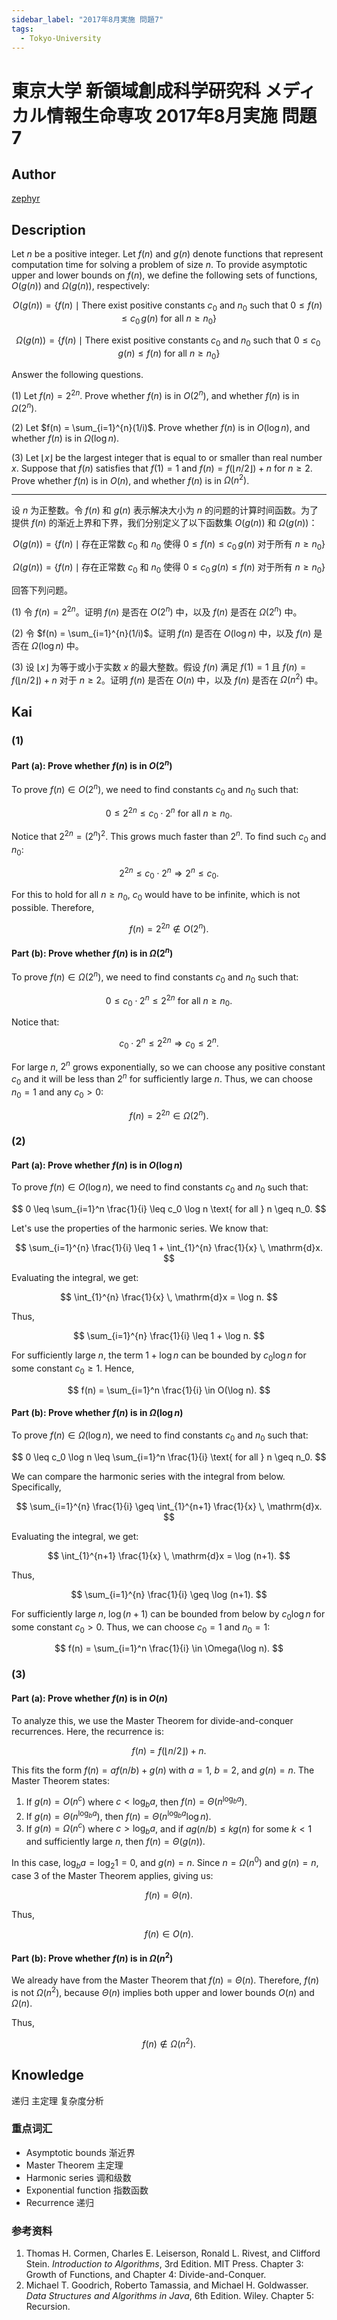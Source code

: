 ```yaml
---
sidebar_label: "2017年8月実施 問題7"
tags:
  - Tokyo-University
---
```


# 東京大学 新領域創成科学研究科 メディカル情報生命専攻 2017年8月実施 問題7

## **Author**
[zephyr](https://inshi-notes.zephyr-zdz.space/)

## **Description**
Let $n$ be a positive integer. Let $f(n)$ and $g(n)$ denote functions that represent computation time for solving a problem of size $n$. To provide asymptotic upper and lower bounds on $f(n)$, we define the following sets of functions, $O(g(n))$ and $\Omega(g(n))$, respectively:

$$
O(g(n)) = \{f(n) \mid \text{There exist positive constants } c_0 \text{ and } n_0 \text{ such that } 0 \leq f(n) \leq c_0 \, g(n) \text{ for all } n \geq n_0\}
$$

$$
\Omega(g(n)) = \{f(n) \mid \text{There exist positive constants } c_0 \text{ and } n_0 \text{ such that } 0 \leq c_0 \, g(n) \leq f(n) \text{ for all } n \geq n_0\}
$$

Answer the following questions.

(1) Let $f(n) = 2^{2n}$. Prove whether $f(n)$ is in $O(2^n)$, and whether $f(n)$ is in $\Omega(2^n)$.

(2) Let $f(n) = \sum_{i=1}^{n}(1/i)$. Prove whether $f(n)$ is in $O(\log n)$, and whether $f(n)$ is in $\Omega(\log n)$.

(3) Let $\lfloor x \rfloor$ be the largest integer that is equal to or smaller than real number $x$. Suppose that $f(n)$ satisfies that $f(1) = 1$ and $f(n) = f(\lfloor n/2 \rfloor) + n$ for $n \geq 2$. Prove whether $f(n)$ is in $O(n)$, and whether $f(n)$ is in $\Omega(n^2)$.

---

设 $n$ 为正整数。令 $f(n)$ 和 $g(n)$ 表示解决大小为 $n$ 的问题的计算时间函数。为了提供 $f(n)$ 的渐近上界和下界，我们分别定义了以下函数集 $O(g(n))$ 和 $\Omega(g(n))$：

$$
O(g(n)) = \{f(n) \mid \text{存在正常数 } c_0 \text{ 和 } n_0 \text{ 使得 } 0 \leq f(n) \leq c_0 \, g(n) \text{ 对于所有 } n \geq n_0\}
$$

$$
\Omega(g(n)) = \{f(n) \mid \text{存在正常数 } c_0 \text{ 和 } n_0 \text{ 使得 } 0 \leq c_0 \, g(n) \leq f(n) \text{ 对于所有 } n \geq n_0\}
$$

回答下列问题。

(1) 令 $f(n) = 2^{2n}$。证明 $f(n)$ 是否在 $O(2^n)$ 中，以及 $f(n)$ 是否在 $\Omega(2^n)$ 中。

(2) 令 $f(n) = \sum_{i=1}^{n}(1/i)$。证明 $f(n)$ 是否在 $O(\log n)$ 中，以及 $f(n)$ 是否在 $\Omega(\log n)$ 中。

(3) 设 $\lfloor x \rfloor$ 为等于或小于实数 $x$ 的最大整数。假设 $f(n)$ 满足 $f(1) = 1$ 且 $f(n) = f(\lfloor n/2 \rfloor) + n$ 对于 $n \geq 2$。证明 $f(n)$ 是否在 $O(n)$ 中，以及 $f(n)$ 是否在 $\Omega(n^2)$ 中。

## **Kai**
### (1)

#### Part (a): Prove whether $f(n)$ is in $O(2^n)$

To prove $f(n) \in O(2^n)$, we need to find constants $c_0$ and $n_0$ such that:

$$
 0 \leq 2^{2n} \leq c_0 \cdot 2^n \text{ for all } n \geq n_0. 
$$

Notice that $2^{2n} = (2^n)^2$. This grows much faster than $2^n$. To find such $c_0$ and $n_0$:

$$
 2^{2n} \leq c_0 \cdot 2^n \Rightarrow 2^n \leq c_0. 
$$

For this to hold for all $n \geq n_0$, $c_0$ would have to be infinite, which is not possible. Therefore,

$$
 f(n) = 2^{2n} \notin O(2^n). 
$$

#### Part (b): Prove whether $f(n)$ is in $\Omega(2^n)$

To prove $f(n) \in \Omega(2^n)$, we need to find constants $c_0$ and $n_0$ such that:

$$
 0 \leq c_0 \cdot 2^n \leq 2^{2n} \text{ for all } n \geq n_0. 
$$

Notice that:

$$
 c_0 \cdot 2^n \leq 2^{2n} \Rightarrow c_0 \leq 2^n. 
$$

For large $n$, $2^n$ grows exponentially, so we can choose any positive constant $c_0$ and it will be less than $2^n$ for sufficiently large $n$. Thus, we can choose $n_0 = 1$ and any $c_0 > 0$:

$$
 f(n) = 2^{2n} \in \Omega(2^n). 
$$

### (2)

#### Part (a): Prove whether $f(n)$ is in $O(\log n)$

To prove $f(n) \in O(\log n)$, we need to find constants $c_0$ and $n_0$ such that:

$$
 0 \leq \sum_{i=1}^n \frac{1}{i} \leq c_0 \log n \text{ for all } n \geq n_0. 
$$

Let's use the properties of the harmonic series. We know that:

$$
 \sum_{i=1}^{n} \frac{1}{i} \leq 1 + \int_{1}^{n} \frac{1}{x} \, \mathrm{d}x. 
$$

Evaluating the integral, we get:

$$
 \int_{1}^{n} \frac{1}{x} \, \mathrm{d}x = \log n. 
$$

Thus,

$$
 \sum_{i=1}^{n} \frac{1}{i} \leq 1 + \log n. 
$$

For sufficiently large $n$, the term $1 + \log n$ can be bounded by $c_0 \log n$ for some constant $c_0 \geq 1$. Hence,

$$
 f(n) = \sum_{i=1}^n \frac{1}{i} \in O(\log n). 
$$

#### Part (b): Prove whether $f(n)$ is in $\Omega(\log n)$

To prove $f(n) \in \Omega(\log n)$, we need to find constants $c_0$ and $n_0$ such that:

$$
 0 \leq c_0 \log n \leq \sum_{i=1}^n \frac{1}{i} \text{ for all } n \geq n_0. 
$$

We can compare the harmonic series with the integral from below. Specifically,

$$
 \sum_{i=1}^{n} \frac{1}{i} \geq \int_{1}^{n+1} \frac{1}{x} \, \mathrm{d}x. 
$$

Evaluating the integral, we get:

$$
 \int_{1}^{n+1} \frac{1}{x} \, \mathrm{d}x = \log (n+1). 
$$

Thus,

$$
 \sum_{i=1}^{n} \frac{1}{i} \geq \log (n+1). 
$$

For sufficiently large $n$, $\log (n+1)$ can be bounded from below by $c_0 \log n$ for some constant $c_0 > 0$. Thus, we can choose $c_0 = 1$ and $n_0 = 1$:

$$
 f(n) = \sum_{i=1}^n \frac{1}{i} \in \Omega(\log n). 
$$

### (3)

#### Part (a): Prove whether $f(n)$ is in $O(n)$

To analyze this, we use the Master Theorem for divide-and-conquer recurrences. Here, the recurrence is:

$$
 f(n) = f(\lfloor n/2 \rfloor) + n. 
$$

This fits the form $f(n) = a f(n/b) + g(n)$ with $a = 1$, $b = 2$, and $g(n) = n$. The Master Theorem states:

1. If $g(n) = O(n^c)$ where $c < \log_b a$, then $f(n) = \Theta(n^{\log_b a})$.
2. If $g(n) = \Theta(n^{\log_b a})$, then $f(n) = \Theta(n^{\log_b a} \log n)$.
3. If $g(n) = \Omega(n^c)$ where $c > \log_b a$, and if $a g(n/b) \leq k g(n)$ for some $k < 1$ and sufficiently large $n$, then $f(n) = \Theta(g(n))$.

In this case, $\log_b a = \log_2 1 = 0$, and $g(n) = n$. Since $n = \Omega(n^0)$ and $g(n) = n$, case 3 of the Master Theorem applies, giving us:

$$
 f(n) = \Theta(n). 
$$

Thus,

$$
 f(n) \in O(n). 
$$

#### Part (b): Prove whether $f(n)$ is in $\Omega(n^2)$

We already have from the Master Theorem that $f(n) = \Theta(n)$. Therefore, $f(n)$ is not $\Omega(n^2)$, because $\Theta(n)$ implies both upper and lower bounds $O(n)$ and $\Omega(n)$.

Thus,

$$
 f(n) \notin \Omega(n^2). 
$$

## **Knowledge**

递归 主定理 复杂度分析

### 重点词汇

- Asymptotic bounds 渐近界
- Master Theorem 主定理
- Harmonic series 调和级数
- Exponential function 指数函数
- Recurrence 递归

### 参考资料

1. Thomas H. Cormen, Charles E. Leiserson, Ronald L. Rivest, and Clifford Stein. *Introduction to Algorithms*, 3rd Edition. MIT Press. Chapter 3: Growth of Functions, and Chapter 4: Divide-and-Conquer.
2. Michael T. Goodrich, Roberto Tamassia, and Michael H. Goldwasser. *Data Structures and Algorithms in Java*, 6th Edition. Wiley. Chapter 5: Recursion.

